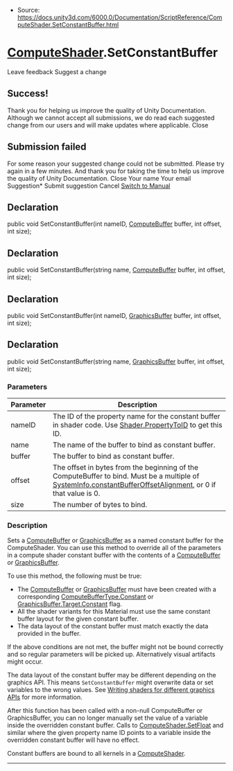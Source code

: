 * Source: https://docs.unity3d.com/6000.0/Documentation/ScriptReference/ComputeShader.SetConstantBuffer.html

#  [ComputeShader](https://docs.unity3d.com/6000.0/Documentation/ScriptReference/ComputeShader.html).SetConstantBuffer
Leave feedback
Suggest a change
## Success!
Thank you for helping us improve the quality of Unity Documentation. Although we cannot accept all submissions, we do read each suggested change from our users and will make updates where applicable.
Close
## Submission failed
For some reason your suggested change could not be submitted. Please <a>try again</a> in a few minutes. And thank you for taking the time to help us improve the quality of Unity Documentation.
Close
Your name Your email Suggestion* Submit suggestion
Cancel
[Switch to Manual](https://docs.unity3d.com/6000.0/Documentation/Manual/class-ComputeShader.html "Go to ComputeShader Component in the Manual")
## Declaration
public void SetConstantBuffer(int nameID, [ComputeBuffer](https://docs.unity3d.com/6000.0/Documentation/ScriptReference/ComputeBuffer.html) buffer, int offset, int size); 
## Declaration
public void SetConstantBuffer(string name, [ComputeBuffer](https://docs.unity3d.com/6000.0/Documentation/ScriptReference/ComputeBuffer.html) buffer, int offset, int size); 
## Declaration
public void SetConstantBuffer(int nameID, [GraphicsBuffer](https://docs.unity3d.com/6000.0/Documentation/ScriptReference/GraphicsBuffer.html) buffer, int offset, int size); 
## Declaration
public void SetConstantBuffer(string name, [GraphicsBuffer](https://docs.unity3d.com/6000.0/Documentation/ScriptReference/GraphicsBuffer.html) buffer, int offset, int size); 
### Parameters
Parameter | Description  
---|---  
nameID | The ID of the property name for the constant buffer in shader code. Use [Shader.PropertyToID](https://docs.unity3d.com/6000.0/Documentation/ScriptReference/Shader.PropertyToID.html) to get this ID.  
name | The name of the buffer to bind as constant buffer.  
buffer | The buffer to bind as constant buffer.  
offset | The offset in bytes from the beginning of the ComputeBuffer to bind. Must be a multiple of [SystemInfo.constantBufferOffsetAlignment](https://docs.unity3d.com/6000.0/Documentation/ScriptReference/SystemInfo-constantBufferOffsetAlignment.html), or 0 if that value is 0.  
size | The number of bytes to bind.  
### Description
Sets a [ComputeBuffer](https://docs.unity3d.com/6000.0/Documentation/ScriptReference/ComputeBuffer.html) or [GraphicsBuffer](https://docs.unity3d.com/6000.0/Documentation/ScriptReference/GraphicsBuffer.html) as a named constant buffer for the ComputeShader.
You can use this method to override all of the parameters in a compute shader constant buffer with the contents of a [ComputeBuffer](https://docs.unity3d.com/6000.0/Documentation/ScriptReference/ComputeBuffer.html) or [GraphicsBuffer](https://docs.unity3d.com/6000.0/Documentation/ScriptReference/GraphicsBuffer.html).  
  
To use this method, the following must be true: 
  * The [ComputeBuffer](https://docs.unity3d.com/6000.0/Documentation/ScriptReference/ComputeBuffer.html) or [GraphicsBuffer](https://docs.unity3d.com/6000.0/Documentation/ScriptReference/GraphicsBuffer.html) must have been created with a corresponding [ComputeBufferType.Constant](https://docs.unity3d.com/6000.0/Documentation/ScriptReference/ComputeBufferType.Constant.html) or [GraphicsBuffer.Target.Constant](https://docs.unity3d.com/6000.0/Documentation/ScriptReference/GraphicsBuffer.Target.Constant.html) flag.
  * All the shader variants for this Material must use the same constant buffer layout for the given constant buffer.
  * The data layout of the constant buffer must match exactly the data provided in the buffer.


If the above conditions are not met, the buffer might not be bound correctly and so regular parameters will be picked up. Alternatively visual artifacts might occur.  
  
The data layout of the constant buffer may be different depending on the graphics API. This means `SetConstantBuffer` might overwrite data or set variables to the wrong values. See [Writing shaders for different graphics APIs](https://docs.unity3d.com/6000.0/Documentation/Manual/SL-PlatformDifferences.html) for more information.  
  
After this function has been called with a non-null ComputeBuffer or GraphicsBuffer, you can no longer manually set the value of a variable inside the overridden constant buffer. Calls to [ComputeShader.SetFloat](https://docs.unity3d.com/6000.0/Documentation/ScriptReference/ComputeShader.SetFloat.html) and similar where the given property name ID points to a variable inside the overridden constant buffer will have no effect.  
  
Constant buffers are bound to all kernels in a [ComputeShader](https://docs.unity3d.com/6000.0/Documentation/ScriptReference/ComputeShader.html).
* * *
